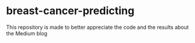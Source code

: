 # breast-cancer-predicting
This repository is made to better appreciate the code and the results about the Medium blog
